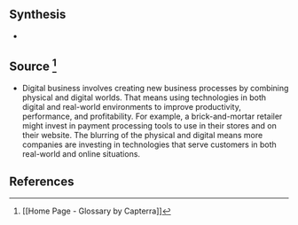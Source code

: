 ## Synthesis
- 
## Source [^1]
- Digital business involves creating new business processes by combining physical and digital worlds. That means using technologies in both digital and real-world environments to improve productivity, performance, and profitability. For example, a brick-and-mortar retailer might invest in payment processing tools to use in their stores and on their website. The blurring of the physical and digital means more companies are investing in technologies that serve customers in both real-world and online situations.
## References

[^1]: [[Home Page - Glossary by Capterra]]